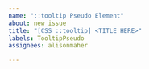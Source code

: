 ```yaml
---
name: "::tooltip Pseudo Element"
about: new issue
title: "[CSS ::tooltip] <TITLE HERE>"
labels: TooltipPseudo
assignees: alisonmaher

---
```



